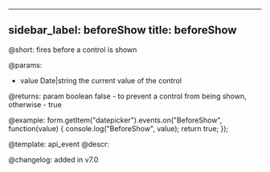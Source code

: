 
---
sidebar_label: beforeShow
title: beforeShow
---          

@short: fires before a control is shown
 

@params:
- value     Date|string     the current value of the control

@returns:
param   boolean     false - to prevent a control from being shown, otherwise - true


@example:
form.getItem("datepicker").events.on("BeforeShow", function(value) {
    console.log("BeforeShow", value);
    return true;
});


@template: api_event
@descr:

@changelog: added in v7.0
